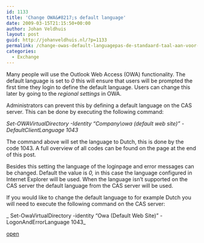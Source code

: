 ```yaml
---
id: 1133
title: 'Change OWA&#8217;s default language'
date: 2009-03-15T21:15:50+00:00
author: Johan Veldhuis
layout: post
guid: http://johanveldhuis.nl/?p=1133
permalink: /change-owas-default-languagepas-de-standaard-taal-aan-voor-owa/
categories:
  - Exchange
---
```

Many people will use the Outlook Web Access (OWA) functionality. The default language is set to _0_ this will ensure that users will be prompted the first time they login to define the default language. Users can change this later by going to the _regional settings_ in OWA.

Administrators can prevent this by defining a default language on the CAS server. This can be done by executing the following command:

_Set-OWAVirtualDirectory -Identity &#8220;Company\owa (default web site)&#8221; -DefaultClientLanguage 1043_

The command above will set the language to Dutch, this is done by the code 1043. A full overview of all codes can be found on the page at the end of this post.

Besides this setting the language of the loginpage and error messages can be changed. Default the value is _0,_ in this case the language configured in Internet Explorer will be used. When the language isn&#8217;t supported on the CAS server the default language from the CAS server will be used.

If you would like to change the default language to for example Dutch you will need to execute the following command on the CAS server:

_ Set-OwaVirtualDirectory -identity &#8220;Owa (Default Web Site)&#8221; -LogonAndErrorLanguage 1043_

<a href="http://technet.microsoft.com/en-us/library/aa997435.aspx" target="_blank">open</a>